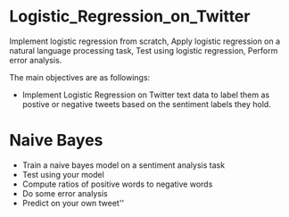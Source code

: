 # Logistic_Regression_on_Twitter

Implement logistic regression from scratch, Apply logistic regression on a natural language processing task, Test using logistic regression, Perform error analysis.

The main objectives are as followings:

* Implement Logistic Regression on Twitter text data to label them as postive or negative tweets based on the sentiment labels they hold.


# Naive Bayes


* Train a naive bayes model on a sentiment analysis task
* Test using your model
* Compute ratios of positive words to negative words
* Do some error analysis
* Predict on your own tweet''
